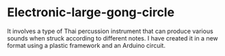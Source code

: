 # Electronic-large-gong-circle
It involves a type of Thai percussion instrument that can produce various sounds when struck according to different notes. I have created it in a new format using a plastic framework and an Arduino circuit.
